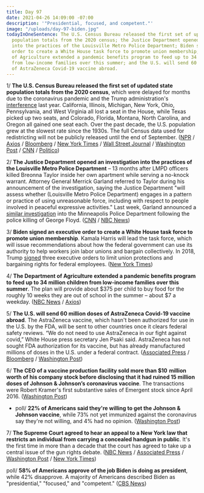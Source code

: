 ```yaml
---
title: Day 97
date: 2021-04-26 14:09:00 -07:00
description: '"Presidential, focused, and competent."'
image: "/uploads/day-97-biden.jpg"
todayInOneSentence: The U.S. Census Bureau released the first set of updated state
  population totals from the 2020 census; the Justice Department opened an investigation
  into the practices of the Louisville Metro Police Department; Biden signed an executive
  order to create a White House task force to promote union membership; the Department
  of Agriculture extended a pandemic benefits program to feed up to 34 million children
  from low-income families over this summer; and the U.S. will send 60 million doses
  of AstraZeneca Covid-19 vaccine abroad.
---
```


1/ **The U.S. Census Bureau released the first set of updated state population totals from the 2020 census**, which were delayed for months due to the coronavirus pandemic and the Trump administration's [interference](https://whatthefuckjusthappenedtoday.com/2020/09/25/day-1345/#6-a-federal-judge-ordered-the-2020-c) last year. California, Illinois, Michigan, New York, Ohio, Pennsylvania, and West Virginia all lost a seat in the House, while Texas picked up two seats, and Colorado, Florida, Montana, North Carolina, and Oregon all gained one seat each. Over the past decade, the U.S. population grew at the slowest rate since the 1930s. The full Census data used for redistricting will not be publicly released until the end of September. ([NPR](https://www.npr.org/2021/04/26/983082132/census-to-release-1st-results-that-shift-electoral-college-house-seats) / [Axios](https://www.axios.com/census-apportionment-states-house-representatives-3ada2a93-346a-4b59-9e42-54bd500353d8.html) / [Bloomberg](https://www.bloomberg.com/news/articles/2021-04-26/texas-gains-house-seats-while-new-york-loses-in-census-count?sref=MIBMEEoj) / [New York Times](https://www.nytimes.com/2021/04/26/us/us-census-numbers.html?action=click&module=Spotlight&pgtype=Homepage) / [Wall Street Journal](https://www.wsj.com/articles/south-and-mountain-west-gain-political-power-from-population-growth-11619465263?mod=hp_lead_pos1) / [Washington Post](https://www.washingtonpost.com/politics/census-politics-house-electoral-votes/2021/04/26/1d1c28f6-a439-11eb-a774-7b47ceb36ee8_story.html) / [CNN](https://www.cnn.com/2021/04/26/politics/us-census-2020-results/) / [Politico](https://www.politico.com/interactives/2021/us-census-congress-reapportionment-redistricting-2022-by-state/))

2/ **The Justice Department opened an investigation into the practices of the Louisville Metro Police Department** – 13 months after LMPD officers killed Breonna Taylor inside her own apartment while serving a no-knock warrant. Attorney General Merrick Garland referred to Taylor during his announcement of the investigation, saying the Justice Department "will assess whether (Louisville Metro Police Department) engages in a pattern or practice of using unreasonable force, including with respect to people involved in peaceful expressive activities." Last week, Garland announced a [similar investigation](https://whatthefuckjusthappenedtoday.com/2021/04/21/day-92/#1-the-justice-department-will-invest) into the Minneapolis Police Department following the police killing of George Floyd. ([CNN](https://www.cnn.com/2021/04/26/politics/justice-department-investigation-louisville-police-department/index.html) / [NBC News](https://www.nbcnews.com/politics/justice-department/justice-department-launch-investigation-louisville-pd-s-policing-practices-n1265400))

3/ **Biden signed an executive order to create a White House task force to promote union membership**. Kamala Harris will lead the task force, which will issue recommendations about how the federal government can use its authority to help workers join labor unions and bargain collectively. In 2018, Trump [signed](https://whatthefuckjusthappenedtoday.com/2018/08/27/day-585/#4-a-federal-judge-struck-down-most-o) three executive orders to limit union protections and bargaining rights for federal employees. ([New York Times](https://www.nytimes.com/2021/04/26/business/economy/biden-labor-task-force-union.html))

4/ **The Department of Agriculture extended a pandemic benefits program to feed up to 34 million children from low-income families over this summer**. The plan will provide about $375 per child to buy food for the roughly 10 weeks they are out of school in the summer – about $7 a weekday. ([NBC News](https://www.nbcnews.com/politics/white-house/biden-administration-launch-largest-summer-food-program-u-s-history-n1265283) / [Axios](https://www.axios.com/agriculture-department-children-summer-meals-ee4d69b0-b7c9-46fb-ab4e-e4edfebcb600.html))

5/ **The U.S. will send 60 million doses of AstraZeneca Covid-19 vaccine abroad**. The AstraZeneca vaccine, which hasn't been authorized for use in the U.S. by the FDA, will be sent to other countries once it clears federal safety reviews. “We do not need to use AstraZeneca in our fight against covid,” White House press secretary Jen Psaki said. AstraZeneca has not sought FDA authorization for its vaccine, but has already manufactured millions of doses in the U.S. under a federal contract. ([Associated Press](https://apnews.com/article/politics-health-business-government-and-politics-coronavirus-26fa41b98fab721218d9a51065351d9d) / [Bloomberg](https://www.bloomberg.com/news/articles/2021-04-26/biden-to-send-astrazeneca-doses-abroad-and-pledges-to-help-modi?srnd=premium&sref=MIBMEEoj) / [Washington Post](https://www.washingtonpost.com/politics/us-to-share-up-to-60-million-doses-of-astrazeneca-coronavirus-vaccine-with-other-countries-official-says/2021/04/26/b2dab8a0-a694-11eb-bca5-048b2759a489_story.html))

6/ **The CEO of a vaccine production facility sold more than $10 million worth of his company stock before disclosing that it had ruined 15 million doses of Johnson & Johnson’s coronavirus vaccine**. The transactions were Robert Kramer's first substantive sales of Emergent stock since April 2016. ([Washington Post](https://www.washingtonpost.com/investigations/emergent-robert-kramer-stock-sales/2021/04/25/de151434-a2b6-11eb-a7ee-949c574a09ac_story.html))

* poll/ **22% of Americans said they're willing to get the Johnson & Johnson vaccine**, while 73% not yet immunized against the coronavirus say they're not willing, and 4% had no opinion. ([Washington Post](https://www.washingtonpost.com/health/poll-johnson-johnson-vaccine/2021/04/26/a1085b26-a3ad-11eb-a774-7b47ceb36ee8_story.html))

7/ **The Supreme Court agreed to hear an appeal to a New York law that restricts an individual from carrying a concealed handgun in public**. It's the first time in more than a decade that the court has agreed to take up a central issue of the gun rights debate. ([NBC News](https://www.nbcnews.com/politics/supreme-court/supreme-court-consider-right-carry-gun-outside-home-n1265357) / [Associated Press](https://apnews.com/article/supreme-court-guns-public-new-york-be5e3fe54da4eb3b9ca2337665974716) / [Washington Post](https://www.washingtonpost.com/politics/courts_law/supreme-court-guns-second-amendment-national-rifle-association/2021/04/26/83e865c8-a690-11eb-8c1a-56f0cb4ff3b5_story.html) / [New York Times](https://www.nytimes.com/2021/04/26/us/supreme-court-gun.html))

poll/ **58% of Americans approve of the job Biden is doing as president**, while 42% disapprove. A majority of Americans described Biden as "presidential," "focused," and "competent."  ([CBS News](https://www.cbsnews.com/news/joe-biden-first-100-days-opinion-poll/))